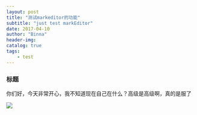 ```yaml
---
layout: post
title: "测试markeditor的功能"
subtitle: "just test markEditor"
date: 2017-04-10
author: "Binna"
header-img:
catalog: true
tags:
    - test
---
```

### 标题
你们好，今天非常开心，我不知道现在自己在什么？高级是高级啊，真的是服了


![](http://ofw1nwn63.qnssl.com/blog/彩信编辑.jpg)
